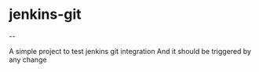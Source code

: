 # jenkins-git



--

A simple project to test jenkins git integration
And it should be triggered by any change
